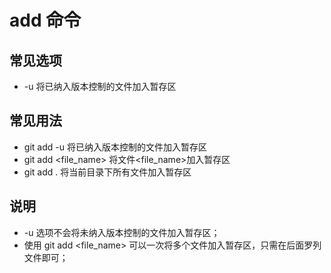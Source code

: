 # add 命令

## 常见选项

- \-u 将已纳入版本控制的文件加入暂存区

## 常见用法

- git add -u 将已纳入版本控制的文件加入暂存区
- git add <file_name> 将文件<file_name>加入暂存区
- git add . 将当前目录下所有文件加入暂存区

## 说明

- \-u 选项不会将未纳入版本控制的文件加入暂存区；
- 使用 git add <file_name> 可以一次将多个文件加入暂存区，只需在后面罗列文件即可；
